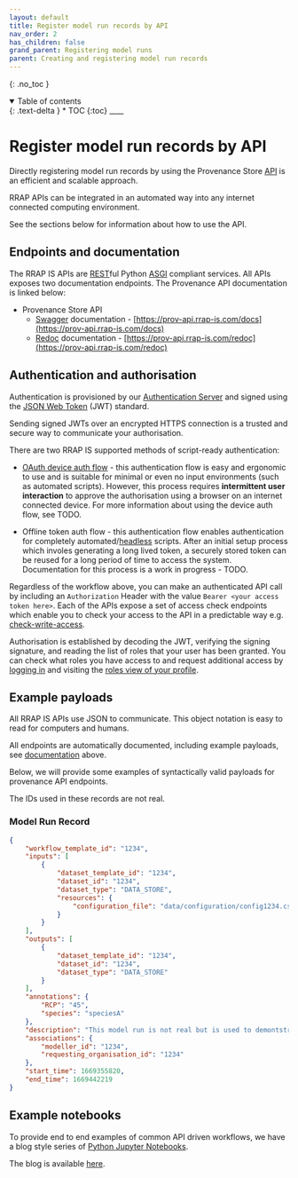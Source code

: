 ```yaml
---
layout: default
title: Register model run records by API
nav_order: 2
has_children: false
grand_parent: Registering model runs
parent: Creating and registering model run records
---
```


{: .no_toc }

<details  open markdown="block">
  <summary>
    Table of contents
  </summary>
{: .text-delta }
* TOC
{:toc}
____
</details>

# Register model run records by API

Directly registering model run records by using the Provenance Store [API](https://en.wikipedia.org/wiki/API) is an efficient and scalable approach.

RRAP APIs can be integrated in an automated way into any internet connected computing environment.

See the sections below for information about how to use the API.

## Endpoints and documentation

The RRAP IS APIs are [REST](https://www.redhat.com/en/topics/api/what-is-a-rest-api)ful Python [ASGI](https://asgi.readthedocs.io/en/latest/) compliant services. All APIs exposes two documentation endpoints. The Provenance API documentation is linked below:

-   Provenance Store API
    -   [Swagger](https://swagger.io) documentation - [https://prov-api.rrap-is.com/docs](https://prov-api.rrap-is.com/docs)
    -   [Redoc](https://github.com/Redocly/redoc) documentation - [https://prov-api.rrap-is.com/redoc](https://prov-api.rrap-is.com/redoc)

## Authentication and authorisation

Authentication is provisioned by our [Authentication Server](https://auth.rrap-is.com/auth/realms/rrap/account) and signed using the [JSON Web Token](https://jwt.io/introduction) (JWT) standard.

Sending signed JWTs over an encrypted HTTPS connection is a trusted and secure way to communicate your authorisation.

There are two RRAP IS supported methods of script-ready authentication:

-   [OAuth device auth flow](https://www.oauth.com/oauth2-servers/device-flow/) - this authentication flow is easy and ergonomic to use and is suitable for minimal or even no input environments (such as automated scripts). However, this process requires **intermittent user interaction** to approve the authorisation using a browser on an internet connected device. For more information about using the device auth flow, see TODO.

-   Offline token auth flow - this authentication flow enables authentication for completely automated/[headless](https://en.wikipedia.org/wiki/Headless_computer) scripts. After an initial setup process which involes generating a long lived token, a securely stored token can be reused for a long period of time to access the system. Documentation for this process is a work in progress - TODO.

Regardless of the workflow above, you can make an authenticated API call by including an `Authorization` Header with the value `Bearer <your access token here>`. Each of the APIs expose a set of access check endpoints which enable you to check your access to the API in a predictable way e.g. [check-write-access](https://prov-api.rrap-is.com/docs#/Access%20check/check_write_access).

Authorisation is established by decoding the JWT, verifying the signing signature, and reading the list of roles that your user has been granted. You can check what roles you have access to and request additional access by [logging in](../../../getting-started-is/logging-in) and visiting the [roles view of your profile](https://rrap-is.com/profile?function=roles).

## Example payloads

All RRAP IS APIs use JSON to communicate. This object notation is easy to read for computers and humans.

All endpoints are automatically documented, including example payloads, see [documentation](#endpoints-and-documentation) above.

Below, we will provide some examples of syntactically valid payloads for provenance API endpoints.

The IDs used in these records are not real.

### Model Run Record

```json
{
    "workflow_template_id": "1234",
    "inputs": [
        {
            "dataset_template_id": "1234",
            "dataset_id": "1234",
            "dataset_type": "DATA_STORE",
            "resources": {
                "configuration_file": "data/configuration/config1234.csv"
            }
        }
    ],
    "outputs": [
        {
            "dataset_template_id": "1234",
            "dataset_id": "1234",
            "dataset_type": "DATA_STORE"
        }
    ],
    "annotations": {
        "RCP": "45",
        "species": "speciesA"
    },
    "description": "This model run is not real but is used to demontstrate the model run record payload structure.",
    "associations": {
        "modeller_id": "1234",
        "requesting_organisation_id": "1234"
    },
    "start_time": 1669355820,
    "end_time": 1669442219
}
```

## Example notebooks

To provide end to end examples of common API driven workflows, we have a blog style series of [Python Jupyter Notebooks](https://jupyter.org/).

The blog is available [here](https://gbrrestoration.github.io/rrap-demo-blog/).
